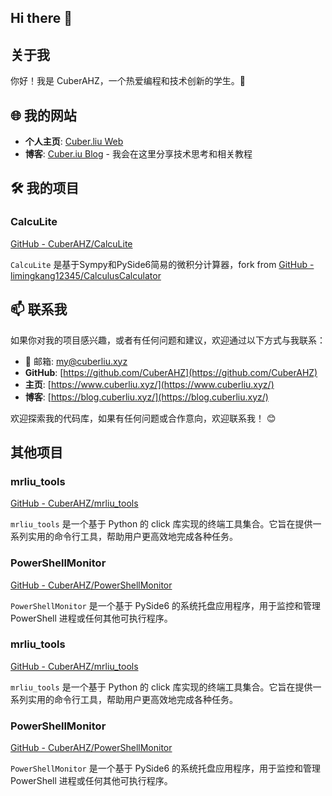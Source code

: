 ## Hi there 👋

## 关于我

你好！我是 CuberAHZ，一个热爱编程和技术创新的学生。👋

## 🌐 我的网站

- **个人主页**: [Cuber.liu Web](https://www.cuberliu.xyz/)
- **博客**: [Cuber.iu Blog](https://blog.cuberliu.xyz/) - 我会在这里分享技术思考和相关教程

## 🛠️ 我的项目

### CalcuLite
[GitHub - CuberAHZ/CalcuLite](https://github.com/CuberAHZ/CalcuLite)

`CalcuLite` 是基于Sympy和PySide6简易的微积分计算器，fork from [GitHub - limingkang12345/CalculusCalculator](https://github.com/limingkang12345/CalculusCalculator)

## 📫 联系我

如果你对我的项目感兴趣，或者有任何问题和建议，欢迎通过以下方式与我联系：

- 📧 邮箱: my@cuberliu.xyz
- **GitHub**: [https://github.com/CuberAHZ](https://github.com/CuberAHZ)
- **主页**: [https://www.cuberliu.xyz/](https://www.cuberliu.xyz/)
- **博客**: [https://blog.cuberliu.xyz/](https://blog.cuberliu.xyz/)

欢迎探索我的代码库，如果有任何问题或合作意向，欢迎联系我！ 😊


## 其他项目

### mrliu_tools
[GitHub - CuberAHZ/mrliu_tools](https://github.com/CuberAHZ/mrliu_tools)

`mrliu_tools` 是一个基于 Python 的 click 库实现的终端工具集合。它旨在提供一系列实用的命令行工具，帮助用户更高效地完成各种任务。

### PowerShellMonitor
[GitHub - CuberAHZ/PowerShellMonitor](https://github.com/CuberAHZ/PowerShellMonitor)

`PowerShellMonitor` 是一个基于 PySide6 的系统托盘应用程序，用于监控和管理 PowerShell 进程或任何其他可执行程序。
### mrliu_tools
[GitHub - CuberAHZ/mrliu_tools](https://github.com/CuberAHZ/mrliu_tools)

`mrliu_tools` 是一个基于 Python 的 click 库实现的终端工具集合。它旨在提供一系列实用的命令行工具，帮助用户更高效地完成各种任务。

### PowerShellMonitor
[GitHub - CuberAHZ/PowerShellMonitor](https://github.com/CuberAHZ/PowerShellMonitor)

`PowerShellMonitor` 是一个基于 PySide6 的系统托盘应用程序，用于监控和管理 PowerShell 进程或任何其他可执行程序。
